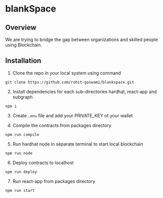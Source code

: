 # blankSpace

## Overview

We are trying to bridge the gap between organizations and skilled people using Blockchain. 


## Installation


1. Clone the repo in your local system using command
```
git clone https://github.com/rohit-goswami/blankspace.git
```
2. Install dependencies for each sub-directories hardhat, react-app and subgraph

```
npm i
```
3. Create `.env` file and add your PRIVATE_KEY of your wallet

4. Compile the contracts from packages directory
```
npm run compile
```
5. Run hardhat node in separate terminal to start local blockchain
```
npm run node
```
6. Deploy contracts to localhost
```
npm run deploy
```
7. Run react-app from packages directory
```
npm run start
```